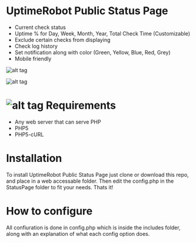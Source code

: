 UptimeRobot Public Status Page
==============================

- Current check status
- Uptime % for Day, Week, Month, Year, Total Check Time (Customizable)
- Exclude certain checks from displaying
- Check log history
- Set notification along with color (Green, Yellow, Blue, Red, Grey)
- Mobile friendly

![alt tag](http://i.imgur.com/zlW351v.png)

![alt tag](http://i.imgur.com/2m0ZYjY.png)

![alt tag](http://i.imgur.com/OsC1rwe.png)
Requirements
==============================
- Any web server that can serve PHP
- PHP5
- PHP5-cURL

Installation
==============================
To install UptimeRobot Public Status Page just clone or download this repo, and place in a web accessable folder. Then edit the config.php in the StatusPage folder to fit your needs. Thats it!

How to configure
==============================
All confiuration is done in config.php which is inside the includes folder, along with an explanation of what each config option does.


